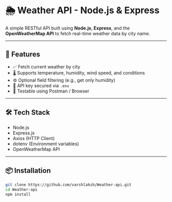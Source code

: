 # 🌦️ Weather API - Node.js & Express

A simple RESTful API built using **Node.js**, **Express**, and the **OpenWeatherMap API** to fetch real-time weather data by city name.

---

## 🔧 Features

- ✅ Fetch current weather by city
- 🌡️ Supports temperature, humidity, wind speed, and conditions
- ⚙️ Optional field filtering (e.g., get only humidity)
- 🔐 API key secured via `.env`
- 🧪 Testable using Postman / Browser

---

## 🛠️ Tech Stack

- Node.js
- Express.js
- Axios (HTTP Client)
- dotenv (Environment variables)
- OpenWeatherMap API

---

## 📦 Installation

```bash
git clone https://github.com/varshlaksh/Weather-api.git
cd Weather-api
npm install
